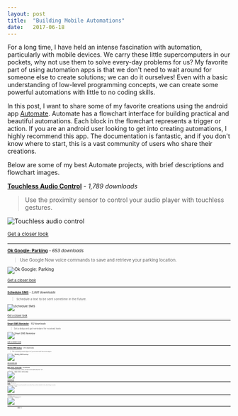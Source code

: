 ```yaml
---
layout: post
title:  "Building Mobile Automations"
date:   2017-06-18
---
```



For a long time, I have held an intense fascination with automation, particularly with mobile devices. We carry these little supercomputers in our pockets, why not use them to solve every-day problems for us?  My favorite part of using automation apps is that we don't need to wait around for someone else to create solutions; we can do it ourselves! Even with a basic understanding of low-level programming concepts, we can create some powerful automations with little to no coding skills.

In this post, I want to share some of my favorite creations using the android app [Automate](http://llamalab.com/automate/). Automate has a flowchart interface for building practical and beautiful automations. Each block in the flowchart represents a trigger or action. If you are an android user looking to get into creating automations, I highly recommend this app. The documentation is fantastic, and if you don't know where to start, this is a vast community of users who share their creations.

Below are some of my best Automate projects, with brief descriptions and flowchart images. 


**[Touchless Audio Control](http://llamalab.com/automate/community/flows/3493)** - *1,789 downloads*

> Use the proximity sensor to control your audio player with touchless gestures.

![Touchless audio control](http://bjcantlupe.com/img/touchless_audio_control.png)

<small><a href="http://bjcantlupe.com/img/touchless_audio_control.png" target="_blank">Get a closer look</a><small>

---

**[Ok Google: Parking](http://llamalab.com/automate/community/flows/3430)** - *653 downloads*

> Use Google Now voice commands to save and retrieve your parking location.

![Ok Google: Parking](http://bjcantlupe.com/img/ok_google_parking.png)

<small><a href="http://bjcantlupe.com/img/ok_google_parking.png" target="_blank">Get a closer look</a><small>

--- 

**[Schedule SMS](http://llamalab.com/automate/community/flows/3575)** - *3,881 downloads*

> Schedule a text to be sent sometime in the future.

![Schedule SMS](http://bjcantlupe.com/img/schedule_sms.png)

<small><a href="http://bjcantlupe.com/img/schedule_sms.png" target="_blank">Get a closer look</a><small>

---

**[Smart SMS Reminder](http://llamalab.com/automate/community/flows/4015)** - *102 downloads*

> Set a delay and get reminders for received texts

![Smart SMS Reminder](http://bjcantlupe.com/img/smart_sms_reminder.png)

<small><a href="http://bjcantlupe.com/img/smart_sms_reminder.png" target="_blank">Get a closer look</a><small>

---

**[Weekly SMS backup](http://llamalab.com/automate/community/flows/3269)** - *202 downloads*

> Get a weekly email digest of your received text messages.

![Weekly SMS backup](http://bjcantlupe.com/img/weekly_sms_backup.png)

<small><a href="http://bjcantlupe.com/img/weekly_sms_backup.png" target="_blank">Get a closer look</a><small>

--- 

**[Music Theory: Chord Lookup](http://llamalab.com/automate/community/flows/3610)** - *255 downloads*

> Get info about basic chords, just type a chord name and press "OK".

![Music Theory: Chord Lookup](http://bjcantlupe.com/img/music_theory_chord_info.png)

<small><a href="http://bjcantlupe.com/img/music_theory_chord_info.png" target="_blank">Get a closer look</a><small>

--- 

**[Text Bot](http://llamalab.com/automate/community/flows/4001)** - *625 downloads*

> Personalized text bot that responds automatically to preset phrases. Keep your friends and family in the loop without looking at your phone.

![Text Bot](http://bjcantlupe.com/img/text_bot.png)

<small><a href="http://bjcantlupe.com/img/text_bot.png" target="_blank">Get a closer look</a><small>

--- 

**Password Manager** - *unpublished*

> Store, manage and recall passwords with a gesture

![Password Manager](http://bjcantlupe.com/img/password_manager.png)

<small><a href="http://bjcantlupe.com/img/password_manager.png" target="_blank">Get a closer look</a><small>

---

<small><em>Thanks for reading! If you have questions or comments, you can find me on <a target="_blank" href="https://twitter.com/BeejLuig">Twitter</a>, <a href="https://www.linkedin.com/in/bj-cantlupe/" target="_blank">LinkedIn</a>, or just <a href="mailto:bjcantlupe@gmail.com">email</a> me.</em></small>
